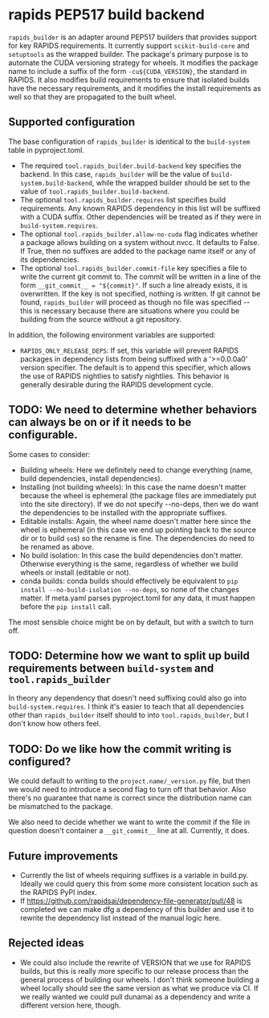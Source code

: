 # rapids PEP517 build backend

`rapids_builder` is an adapter around PEP517 builders that provides support for key RAPIDS requirements.
It currently support `scikit-build-core` and `setuptools` as the wrapped builder.
The package's primary purpose is to automate the CUDA versioning strategy for wheels.
It modifies the package name to include a suffix of the form `-cu${CUDA_VERSION}`, the standard in RAPIDS.
It also modifies build requirements to ensure that isolated builds have the necessary requirements, and it modifies the install requirements as well so that they are propagated to the built wheel.

## Supported configuration
The base configuration of `rapids_builder` is identical to the `build-system` table in pyproject.toml.
- The required `tool.rapids_builder.build-backend` key specifies the backend. In this case, `rapids_builder` will be the value of `build-system.build-backend`, while the wrapped builder should be set to the value of `tool.rapids_builder.build-backend`.
- The optional `tool.rapids_builder.requires` list specifies build requirements. Any known RAPIDS dependency in this list will be suffixed with a CUDA suffix. Other dependencies will be treated as if they were in `build-system.requires`.
- The optional `tool.rapids_builder.allow-no-cuda` flag indicates whether a package allows building on a system without nvcc. It defaults to False. If True, then no suffixes are added to the package name itself or any of its dependencies.
- The optional `tool.rapids_builder.commit-file` key specifies a file to write the current git commit to. The commit will be written in a line of the form `__git_commit__ = "${commit}"`. If such a line already exists, it is overwritten. If the key is not specified, nothing is written. If git cannot be found, `rapids_builder` will proceed as though no file was specified -- this is necessary because there are situations where you could be building from the source without a git repository.

In addition, the following environment variables are supported:
- `RAPIDS_ONLY_RELEASE_DEPS`: If set, this variable will prevent RAPIDS packages in dependency lists from being suffixed with a '>=0.0.0a0' version specifier. The default is to append this specifier, which allows the use of RAPIDS nightlies to satisfy nightlies. This behavior is generally desirable during the RAPIDS development cycle.

## TODO: We need to determine whether behaviors can always be on or if it needs to be configurable.
Some cases to consider:
- Building wheels: Here we definitely need to change everything (name, build dependencies, install dependencies).
- Installing (not building wheels): In this case the name doesn't matter because the wheel is ephemeral (the package files are immediately put into the site directory). If we do not specify --no-deps, then we do want the dependencies to be installed with the appropriate suffixes.
- Editable installs: Again, the wheel name doesn't matter here since the wheel is ephemeral (in this case we end up pointing back to the source dir or to build `so`s) so the rename is fine. The dependencies do need to be renamed as above.
- No build isolation: In this case the build dependencies don't matter. Otherwise everything is the same, regardless of whether we build wheels or install (editable or not).
- conda builds: conda builds should effectively be equivalent to `pip install --no-build-isolation --no-deps`, so none of the changes matter. If meta.yaml parses pyproject.toml for any data, it must happen before the `pip install` call.

The most sensible choice might be on by default, but with a switch to turn off.

## TODO: Determine how we want to split up build requirements between `build-system` and `tool.rapids_builder`

In theory any dependency that doesn't need suffixing could also go into `build-system.requires`.
I think it's easier to teach that all dependencies other than `rapids_builder` itself should to into `tool.rapids_builder`, but I don't know how others feel.

## TODO: Do we like how the commit writing is configured?
We could default to writing to the `project.name/_version.py` file, but then we would need to introduce a second flag to turn off that behavior.
Also there's no guarantee that name is correct since the distribution name can be mismatched to the package.

We also need to decide whether we want to write the commit if the file in question doesn't container a `__git_commit__` line at all.
Currently, it does.

## Future improvements

- Currently the list of wheels requiring suffixes is a variable in build.py. Ideally we could query this from some more consistent location such as the RAPIDS PyPI index.
- If https://github.com/rapidsai/dependency-file-generator/pull/48 is completed we can make dfg a dependency of this builder and use it to rewrite the dependency list instead of the manual logic here.

## Rejected ideas

- We could also include the rewrite of VERSION that we use for RAPIDS builds, but this is really more specific to our release process than the general process of building our wheels. I don't think someone building a wheel locally should see the same version as what we produce via CI. If we really wanted we could pull dunamai as a dependency and write a different version here, though.
